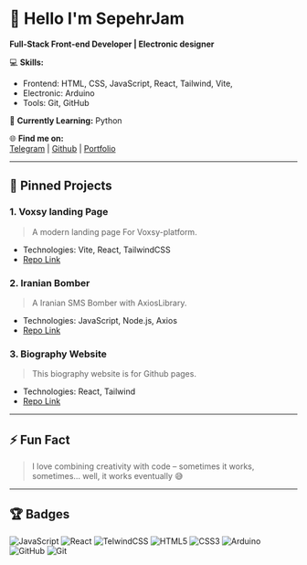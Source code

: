 # 👋 Hello I'm SepehrJam
**Full-Stack Front-end Developer | Electronic designer**

💻 **Skills:**  
- Frontend: HTML, CSS, JavaScript, React, Tailwind, Vite,
- Electronic: Arduino
- Tools: Git, GitHub

🌱 **Currently Learning:** Python

🌐 **Find me on:**  
[Telegram](https://t.me/SepehrGJM) | 
[Github](https://github.com/SepehrJam) |
[Portfolio](https://yourportfolio.com)

---

## 🚀 Pinned Projects

### 1. **Voxsy landing Page**
> A modern landing page For Voxsy-platform.
- Technologies: Vite, React, TailwindCSS
- [Repo Link](https://github.com/SepehrJam/Voxsy-Landing)

### 2. **Iranian Bomber**
> A Iranian SMS Bomber with AxiosLibrary.
- Technologies: JavaScript, Node.js, Axios
- [Repo Link](https://github.com/SepehrJam/IranianBomber)

### 3. **Biography Website**
> This biography website is for Github pages.
- Technologies: React, Tailwind
- [Repo Link](https://github.com/SepehrJam/SepehrJam.github.io)

---

## ⚡ Fun Fact
> I love combining creativity with code – sometimes it works, sometimes… well, it works eventually 😅

---

## 🏆 Badges
![JavaScript](https://img.shields.io/badge/-JavaScript-F7DF1E?style=flat-square&logo=javascript&logoColor=black)
![React](https://img.shields.io/badge/-React-61DAFB?style=flat-square&logo=react&logoColor=black)
![TelwindCSS](https://img.shields.io/badge/-TailwindCSS-4dc0b5?style=flat-square&logo=tailwindcss&logoColor=white)
![HTML5](https://img.shields.io/badge/-HTML5-E34F26?style=flat-square&logo=html5&logoColor=white)
![CSS3](https://img.shields.io/badge/-CSS3-1572B6?style=flat-square&logo=css&logoColor=white)
![Arduino](https://img.shields.io/badge/-Arduino-008184?style=flat-square&logo=Arduino&logoColor=white)
![GitHub](https://img.shields.io/badge/-GitHub-181717?style=flat-square&logo=github&logoColor=white)
![Git](https://img.shields.io/badge/-Git-f34f29?style=flat-square&logo=Git&logoColor=white)
